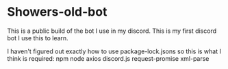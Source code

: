 # Showers-old-bot
This is a public build of the bot I use in my discord. This is my first discord bot I use this to learn.

I haven't figured out exactly how to use package-lock.jsons so this is what I think is required:
npm
node 
axios
discord.js
request-promise
xml-parse
